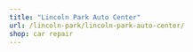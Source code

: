 ```yaml
---
title: "Lincoln Park Auto Center"
url: /lincoln-park/lincoln-park-auto-center/
shop: car repair
---
```

